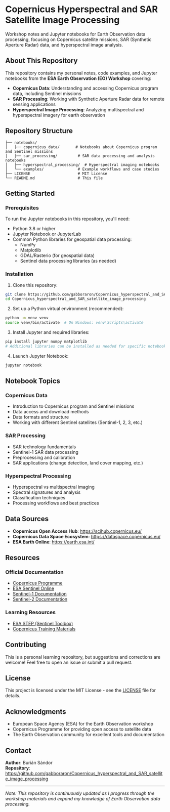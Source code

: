 # Copernicus Hyperspectral and SAR Satellite Image Processing

Workshop notes and Jupyter notebooks for Earth Observation data processing, focusing on Copernicus satellite missions, SAR (Synthetic Aperture Radar) data, and hyperspectral image analysis.

## About This Repository

This repository contains my personal notes, code examples, and Jupyter notebooks from the **ESA Earth Observation (EO) Workshop** covering:

- **Copernicus Data**: Understanding and accessing Copernicus program data, including Sentinel missions
- **SAR Processing**: Working with Synthetic Aperture Radar data for remote sensing applications
- **Hyperspectral Image Processing**: Analyzing multispectral and hyperspectral imagery for earth observation

## Repository Structure

```
├── notebooks/
│   ├── copernicus_data/       # Notebooks about Copernicus program and Sentinel missions
│   ├── sar_processing/         # SAR data processing and analysis notebooks
│   ├── hyperspectral_processing/  # Hyperspectral imaging notebooks
│   └── examples/               # Example workflows and case studies
├── LICENSE                     # MIT License
└── README.md                   # This file
```

## Getting Started

### Prerequisites

To run the Jupyter notebooks in this repository, you'll need:

- Python 3.8 or higher
- Jupyter Notebook or JupyterLab
- Common Python libraries for geospatial data processing:
  - NumPy
  - Matplotlib
  - GDAL/Rasterio (for geospatial data)
  - Sentinel data processing libraries (as needed)

### Installation

1. Clone this repository:
```bash
git clone https://github.com/gabboraron/Copernicus_hyperspectral_and_SAR_satellite_image_processing.git
cd Copernicus_hyperspectral_and_SAR_satellite_image_processing
```

2. Set up a Python virtual environment (recommended):
```bash
python -m venv venv
source venv/bin/activate  # On Windows: venv\Scripts\activate
```

3. Install Jupyter and required libraries:
```bash
pip install jupyter numpy matplotlib
# Additional libraries can be installed as needed for specific notebooks
```

4. Launch Jupyter Notebook:
```bash
jupyter notebook
```

## Notebook Topics

### Copernicus Data
- Introduction to Copernicus program and Sentinel missions
- Data access and download methods
- Data formats and structure
- Working with different Sentinel satellites (Sentinel-1, 2, 3, etc.)

### SAR Processing
- SAR technology fundamentals
- Sentinel-1 SAR data processing
- Preprocessing and calibration
- SAR applications (change detection, land cover mapping, etc.)

### Hyperspectral Processing
- Hyperspectral vs multispectral imaging
- Spectral signatures and analysis
- Classification techniques
- Processing workflows and best practices

## Data Sources

- **Copernicus Open Access Hub**: https://scihub.copernicus.eu/
- **Copernicus Data Space Ecosystem**: https://dataspace.copernicus.eu/
- **ESA Earth Online**: https://earth.esa.int/

## Resources

### Official Documentation
- [Copernicus Programme](https://www.copernicus.eu/)
- [ESA Sentinel Online](https://sentinels.copernicus.eu/)
- [Sentinel-1 Documentation](https://sentinels.copernicus.eu/web/sentinel/missions/sentinel-1)
- [Sentinel-2 Documentation](https://sentinels.copernicus.eu/web/sentinel/missions/sentinel-2)

### Learning Resources
- [ESA STEP (Sentinel Toolbox)](http://step.esa.int/)
- [Copernicus Training Materials](https://www.copernicus.eu/en/opportunities/education/training-materials)

## Contributing

This is a personal learning repository, but suggestions and corrections are welcome! Feel free to open an issue or submit a pull request.

## License

This project is licensed under the MIT License - see the [LICENSE](LICENSE) file for details.

## Acknowledgments

- European Space Agency (ESA) for the Earth Observation workshop
- Copernicus Programme for providing open access to satellite data
- The Earth Observation community for excellent tools and documentation

## Contact

**Author**: Burián Sándor  
**Repository**: https://github.com/gabboraron/Copernicus_hyperspectral_and_SAR_satellite_image_processing

---

*Note: This repository is continuously updated as I progress through the workshop materials and expand my knowledge of Earth Observation data processing.*
